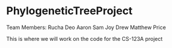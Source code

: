 # PhylogeneticTreeProject

Team Members:
  Rucha Deo
  Aaron Sam
  Joy Drew
  Matthew Price

This is where we will work on the code for the CS-123A project
